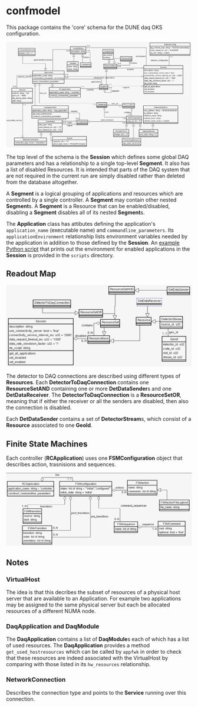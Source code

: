 # confmodel
This package contains the 'core' schema for the DUNE daq OKS configuration.

  ![schema](schema.png)

The top level of the schema is the **Session** which defines some global
DAQ parameters and has a relationship to a single top-level **Segment**.
It also has a list of disabled Resources. It is intended that parts of
the DAQ system that are not required in the current run are simply
disabled rather than deleted from the database altogether.

A **Segment** is a logical grouping of applications and resources which
are controlled by a single controller. A **Segment** may contain other
nested **Segment**s. A **Segment** is a Resource that can be enabled/disabled,
disabling a **Segment** disables all of its nested **Segment**s.

The **Application** class has attibutes defining the application's
 `application_name` (executable name) and `commandline_parameters`. Its
 `applicationEnvironment` relationship lists environment variables needed by the
 application in addition to those defined by the **Session**. An
 [example Python script](https://github.com/DUNE-DAQ/confmodel/blob/develop/scripts/app_environment.py)
 that prints out the environment for enabled applications in the
 **Session** is provided in the `scripts` directory.

## Readout Map

 ![ReadoutMap schema](ReadoutMap.png)

The detector to DAQ connections are described using different types of **Resources**. Each **DetectorToDaqConnection** contains one **ResourceSetAND** containing one or more **DetDataSender**s and one **DetDataReceiver**. The **DetectorToDaqConnection** is a **ResourceSetOR**, meaning that if either the receiver or all the senders are disabled, then also the connection is disabled. 

Each **DetDataSender** contains a set of **DetectorStream**s, which consist of a **Resource** associated to one **GeoId**.

## Finite State Machines
Each controller (**RCApplication**) uses one **FSMConfiguration** object that describes action, trasnisions and sequences.

 ![FSM schema](fsm.png)

## Notes

### VirtualHost

 The idea is that this decribes the subset of resources of a physical
host server that are available to an Application. For example two
applications may be assigned to the same physical server but each be
allocated resources of a different NUMA node.

### **DaqApplication** and **DaqModule**

 The **DaqApplication** contains a list of **DaqModule**s each of which has a
list of used resources. The **DaqApplication** provides a method
`get_used_hostresources` which can be called by `appfwk` in order to check
that these resources are indeed associated with the VirtualHost by
comparing with those listed in its `hw_resources` relationship.

### NetworkConnection
  Describes the connection type and points to the **Service** running over this connection.
